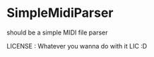 SimpleMidiParser
================

should be a simple MIDI file parser

LICENSE : Whatever you wanna do with it LIC :D